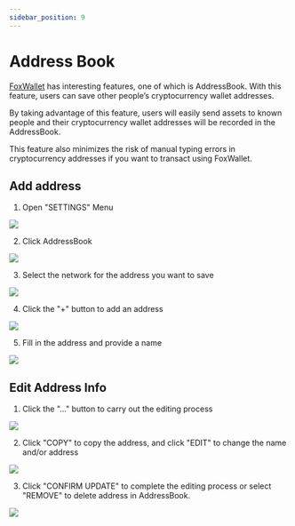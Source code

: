 ```yaml
---
sidebar_position: 9
---
```


# Address Book

[FoxWallet](https://foxwallet.com) has interesting features, one of which is AddressBook. With this feature, users can save other people’s cryptocurrency wallet addresses. 

By taking advantage of this feature, users will easily send assets to known people and their cryptocurrency wallet addresses will be recorded in the AddressBook. 

This feature also minimizes the risk of manual typing errors in cryptocurrency addresses if you want to transact using FoxWallet.

## Add address

1. Open "SETTINGS" Menu

![](./img/settings.webp)

2. Click AddressBook

![](./img/ab.webp)

3. Select the network for the address you want to save

![](./img/ab-network.webp)

4. Click the "+" button to add an address

![](./img/ab-add.webp)

5. Fill in the address and provide a name

![](./img/ab-fill.webp)

## Edit Address Info

1. Click the "..." button to carry out the editing process

![](./img/ab-edit.webp)

2. Click "COPY" to copy the address, and click "EDIT" to change the name and/or address

![](./img/ab-edit-1.webp)

3. Click "CONFIRM UPDATE" to complete the editing process or select "REMOVE" to delete address in AddressBook.

![](./img/ab-edit-2.webp)

